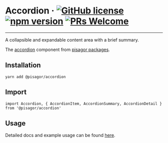# Accordion &middot; [![GitHub license](https://img.shields.io/badge/license-MIT-blue.svg)](https://github.com/facebook/react/blob/master/LICENSE) [![npm version](https://img.shields.io/npm/v/react.svg?style=flat)](https://www.npmjs.com/package/react) [![PRs Welcome](https://img.shields.io/badge/PRs-welcome-brightgreen.svg)](https://reactjs.org/docs/how-to-contribute.html#your-first-pull-request)

---

A collapsible and expandable content area with a brief summary.

The [accordion](https://pisagor.com/components/accordion) component from [pisagor packages](https://pisagor.com).

## Installation

    yarn add @pisagor/accordion

## Import
  
    import Accordion, { AccordionItem, AccordionSummary, AccordionDetail } from '@pisagor/accordion'
  

## Usage

Detailed docs and example usage can be found [here](https://pisagor.com/components/accordion).
